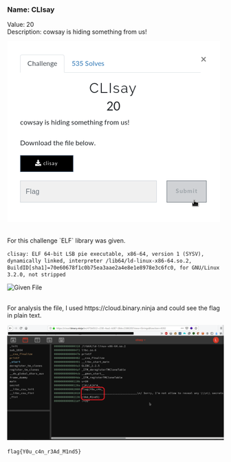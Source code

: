 ### Name: CLIsay
Value: 20<br>
Description: cowsay is hiding something from us!
<br>

![alt text](https://github.com/PrathmeshPure/CTF-Writeups/blob/master/NahamCon%20CTF/Warmup/CLIsay/chall.png "Challenge")

<br>
For this challenge `ELF` library was given.
<br>

```
clisay: ELF 64-bit LSB pie executable, x86-64, version 1 (SYSV), dynamically linked, interpreter /lib64/ld-linux-x86-64.so.2, BuildID[sha1]=70e60678f1c0b75ea3aae2a4e8e1e8978e3c6fc0, for GNU/Linux 3.2.0, not stripped
```

![Given File](https://github.com/PrathmeshPure/CTF-Writeups/blob/master/NahamCon%20CTF/Warmup/CLIsay/clisay)

<br>
For analysis the file, I used https://cloud.binary.ninja and could see the flag in plain text.

![alt text](https://github.com/PrathmeshPure/CTF-Writeups/blob/master/NahamCon%20CTF/Warmup/CLIsay/flag.png "Flag")


`flag{Y0u_c4n_r3Ad_M1nd5}`